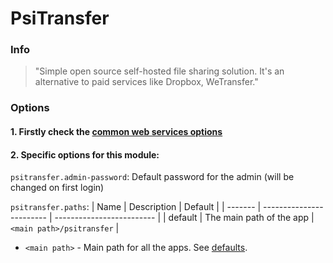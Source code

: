 # PsiTransfer

### Info
> "Simple open source self-hosted file sharing solution. It's an alternative to paid services like Dropbox, WeTransfer."

### Options

#### 1. Firstly check the [common web services options](../web_options.md)
#### 2. Specific options for this module:

`psitransfer.admin-password`:
Default password for the admin (will be changed on first login)

`psitransfer.paths`:
| Name    | Description              | Default                   |
| ------- | ------------------------ | ------------------------- |
| default | The main path of the app | `<main path>/psitransfer` |

- `<main path>` - Main path for all the apps. See [defaults](../defaults.md#paths).
